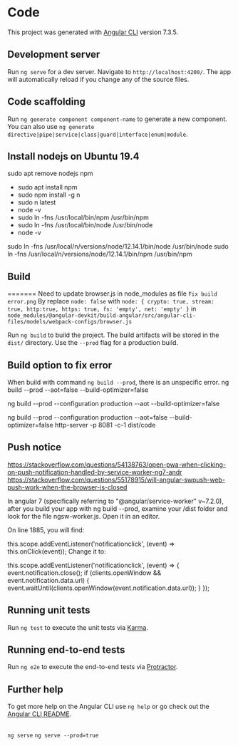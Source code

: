 # Code

This project was generated with [Angular CLI](https://github.com/angular/angular-cli) version 7.3.5.

## Development server

Run `ng serve` for a dev server. Navigate to `http://localhost:4200/`. The app will automatically reload if you change any of the source files.

## Code scaffolding

Run `ng generate component component-name` to generate a new component. You can also use `ng generate directive|pipe|service|class|guard|interface|enum|module`.

## Install nodejs on Ubuntu 19.4

sudo apt remove nodejs npm
- sudo apt install npm
- sudo npm install -g n
- sudo n latest
- node -v
- sudo ln -fns /usr/local/bin/npm /usr/bin/npm
- sudo ln -fns /usr/local/bin/node /usr/bin/node
- node -v

sudo ln -fns  /usr/local/n/versions/node/12.14.1/bin/node /usr/bin/node
sudo ln -fns  /usr/local/n/versions/node/12.14.1/bin/npm /usr/bin/npm


## Build
=======
Need to update browser.js in node_modules as file `Fix build error.png`
By replace `node: false` with `node: { crypto: true, stream: true, http:true, https: true, fs: 'empty', net: 'empty' }` 
in `node_modules/@angular-devkit/build-angular/src/angular-cli-files/models/webpack-configs/browser.js`

Run `ng build` to build the project. The build artifacts will be stored in the `dist/` directory. Use the `--prod` flag for a production build.

## Build option to fix error
When build with command `ng build --prod`, there is an unspecific error.
ng build --prod --aot=false --build-optimizer=false

ng build --prod --configuration production --aot --build-optimizer=false

ng build --prod --configuration production --aot=false --build-optimizer=false
http-server -p 8081 -c-1 dist/code

## Push notice

https://stackoverflow.com/questions/54138763/open-pwa-when-clicking-on-push-notification-handled-by-service-worker-ng7-andr
https://stackoverflow.com/questions/55178915/will-angular-swpush-web-push-work-when-the-browser-is-closed

In angular 7 (specifically referring to "@angular/service-worker" v~7.2.0), after you build your app with ng build --prod, examine your /dist folder and look for the file ngsw-worker.js. Open it in an editor.

On line 1885, you will find:

this.scope.addEventListener('notificationclick', (event) => this.onClick(event));
Change it to:

this.scope.addEventListener('notificationclick', (event) => {
    event.notification.close();
    if (clients.openWindow && event.notification.data.url) {
        event.waitUntil(clients.openWindow(event.notification.data.url));
    }
});

## Running unit tests

Run `ng test` to execute the unit tests via [Karma](https://karma-runner.github.io).

## Running end-to-end tests

Run `ng e2e` to execute the end-to-end tests via [Protractor](http://www.protractortest.org/).

## Further help

To get more help on the Angular CLI use `ng help` or go check out the [Angular CLI README](https://github.com/angular/angular-cli/blob/master/README.md).

##
`ng serve`
`ng serve --prod=true`

